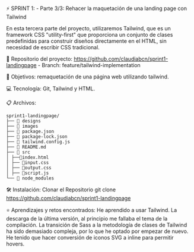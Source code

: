 ⚡️ SPRINT 1: - Parte 3/3: Rehacer la maquetación de una landing page con Tailwind

En esta tercera parte del proyecto, utilizaremos Tailwind, que es un framework CSS "utility-first" que proporciona un conjunto
de clases predefinidas para construir diseños directamente en el HTML, sin necesidad de escribir CSS tradicional.

🔗 Repositorio del proyecto: https://github.com/claudiabcn/sprint1-landingpage - Branch: feature/tailwind-implementation

🎯 Objetivos: remaquetación de una página web utilizando tailwind.

💻 Tecnología: Git, Tailwind y HTML.

📋 Archivos:
```
sprint1-landingpage/
├── 📁 designs
├── 📁 images
├── 📄 package.json
├── 📄 package-lock.json
├── 📄 tailwind.config.js
├── 📄 README.md
├── 📁 src
│ ├──📄index.html
│ ├── 📄input.css
│ ├── 📄output.css
│ ├── 📄script.js
└── 📁 node_modules
```

🛠 Instalación: Clonar el Repositorio git clone https://github.com/claudiabcn/sprint1-landingpage

⭐ Aprendizajes y retos encontrados: He aprendido a usar Tailwind. La descarga de la última versión, al principio me fallaba el tema de la compilación.
La transición de Sass a la metodología de clases de Tailwind ha sido demasiado compleja, por lo que he optado por empezar de nuevo. He tenido que hacer 
conversión de iconos SVG a inline para permitir hovers.
